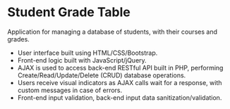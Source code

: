 # Student Grade Table

Application for managing a database of students, with their courses and grades.

- User interface built using HTML/CSS/Bootstrap.
- Front-end logic built with JavaScript/jQuery.
- AJAX is used to access back-end RESTful API built in PHP, performing Create/Read/Update/Delete (CRUD) database operations.
- Users receive visual indicators as AJAX calls wait for a response, with custom messages in case of errors.
- Front-end input validation, back-end input data sanitization/validation.
